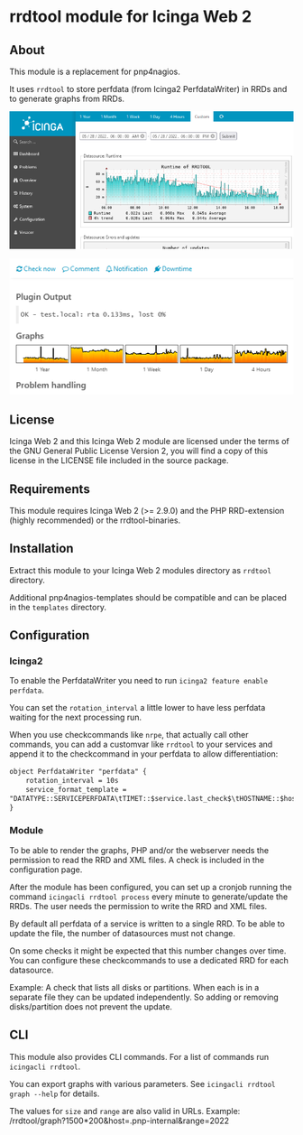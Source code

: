 # rrdtool module for Icinga Web 2

## About

This module is a replacement for pnp4nagios.

It uses `rrdtool` to store perfdata (from Icinga2 PerfdataWriter) in RRDs and to generate graphs from RRDs.

[![Screenshot](.github/Screenshot.png)](.github/Screenshot.png)

[![Graphs](.github/Graphs.png)](.github/Graphs.png)

## License

Icinga Web 2 and this Icinga Web 2 module are licensed under the terms of the GNU General Public License Version 2, you will find a copy of this license in the LICENSE file included in the source package.

## Requirements

This module requires Icinga Web 2 (>= 2.9.0) and the PHP RRD-extension (highly recommended) or the rrdtool-binaries.

## Installation

Extract this module to your Icinga Web 2 modules directory as `rrdtool` directory.

Additional pnp4nagios-templates should be compatible and can be placed in the `templates` directory.

## Configuration

### Icinga2

To enable the PerfdataWriter you need to run `icinga2 feature enable perfdata`.

You can set the `rotation_interval` a little lower to have less perfdata waiting for the next processing run.

When you use checkcommands like `nrpe`, that actually call other commands, you can add a customvar like `rrdtool` to your services and append it to the checkcommand in your perfdata to allow differentiation:

    object PerfdataWriter "perfdata" {
    	rotation_interval = 10s
    	service_format_template = "DATATYPE::SERVICEPERFDATA\tTIMET::$service.last_check$\tHOSTNAME::$host.name$\tSERVICEDESC::$service.name$\tSERVICEPERFDATA::$service.perfdata$\tSERVICECHECKCOMMAND::$service.check_command$$rrdtool$\tHOSTSTATE::$host.state$\tHOSTSTATETYPE::$host.state_type$\tSERVICESTATE::$service.state$\tSERVICESTATETYPE::$service.state_type$"
    }

### Module

To be able to render the graphs, PHP and/or the webserver needs the permission to read the RRD and XML files. A check is included in the configuration page.

After the module has been configured, you can set up a cronjob running the command `icingacli rrdtool process` every minute to generate/update the RRDs. The user needs the permission to write the RRD and XML files.

By default all perfdata of a service is written to a single RRD. To be able to update the file, the number of datasources must not change.

On some checks it might be expected that this number changes over time. You can configure these checkcommands to use a dedicated RRD for each datasource.

Example: A check that lists all disks or partitions. When each is in a separate file they can be updated independently. So adding or removing disks/partition does not prevent the update.

## CLI

This module also provides CLI commands. For a list of commands run `icingacli rrdtool`.

You can export graphs with various parameters. See `icingacli rrdtool graph --help` for details.

The values for `size` and `range` are also valid in URLs. Example: /rrdtool/graph?1500*200&host=.pnp-internal&range=2022
